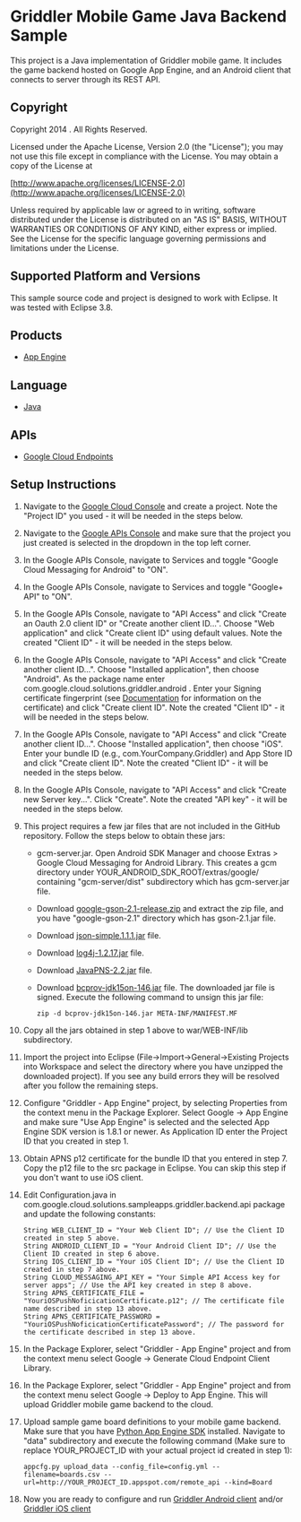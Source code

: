 # Griddler Mobile Game Java Backend Sample

This project is a Java implementation of Griddler mobile game. It includes the game backend hosted on Google App Engine, and an Android client that connects to server through its REST API.

## Copyright
Copyright 2014 . All Rights Reserved.

Licensed under the Apache License, Version 2.0 (the "License"); you may not use this file except in compliance with the License. You may obtain a copy of the License at

[http://www.apache.org/licenses/LICENSE-2.0](http://www.apache.org/licenses/LICENSE-2.0)

Unless required by applicable law or agreed to in writing, software distributed under the License is distributed on an "AS IS" BASIS, WITHOUT WARRANTIES OR CONDITIONS OF ANY KIND, either express or implied. See the License for the specific language governing permissions and limitations under the License.

## Supported Platform and Versions
This sample source code and project is designed to work with Eclipse. It was tested with Eclipse 3.8.

## Products
- [App Engine][1]

## Language
- [Java][3]

## APIs
- [Google Cloud Endpoints][2]

## Setup Instructions
1. Navigate to the [Google Cloud Console](https://cloud.google.com/console) and create a project. Note the "Project ID" you used - it will be needed in the steps below.

2. Navigate to the [Google APIs Console](https://code.google.com/apis/console/) and make sure that the project you just created is selected in the dropdown in the top left corner.

3. In the Google APIs Console, navigate to Services and toggle "Google Cloud Messaging for Android" to "ON".

4. In the Google APIs Console, navigate to Services and toggle "Google+ API" to "ON".

5. In the Google APIs Console, navigate to "API Access" and click "Create an Oauth 2.0 client ID" or "Create another client ID...". Choose "Web application" and click "Create client ID" using default values. Note the created "Client ID" - it will be needed in the steps below.

6. In the Google APIs Console, navigate to "API Access" and click "Create another client ID...". Choose "Installed application", then choose "Android". As the package name enter com.google.cloud.solutions.griddler.android . Enter your Signing certificate fingerprint (see [Documentation](https://developers.google.com/console/help/#installed_applications) for information on the certificate) and click "Create client ID". Note the created "Client ID" - it will be needed in the steps below.

7. In the Google APIs Console, navigate to "API Access" and click "Create another client ID...". Choose "Installed application", then choose "iOS". Enter your bundle ID (e.g., com.YourCompany.Griddler) and App Store ID and click "Create client ID". Note the created "Client ID" - it will be needed in the steps below.

8. In the Google APIs Console, navigate to "API Access" and click "Create new Server key...". Click "Create". Note the created "API key" - it will be needed in the steps below.

9. This project requires a few jar files that are not included in the GitHub repository. Follow the steps below to obtain these jars:
   * gcm-server.jar. Open Android SDK Manager and choose Extras > Google Cloud Messaging for Android Library. This creates a gcm directory under YOUR_ANDROID_SDK_ROOT/extras/google/ containing "gcm-server/dist" subdirectory which has gcm-server.jar file.
   * Download [google-gson-2.1-release.zip](https://google-gson.googlecode.com/files/google-gson-2.1-release.zip) and extract the zip file, and you have "google-gson-2.1" directory which has gson-2.1.jar file.
   * Download [json-simple.1.1.1.jar](https://json-simple.googlecode.com/files/json-simple-1.1.1.jar) file.
   * Download [log4j-1.2.17.jar](http://logging.apache.org/log4j/1.2/download.html) file.
   * Download [JavaPNS-2.2.jar](https://code.google.com/p/javapns/downloads/list) file.
   * Download [bcprov-jdk15on-146.jar](http://www.bouncycastle.org/download/bcprov-jdk15on-146.jar) file. The downloaded jar file is signed.  Execute the following command to unsign this jar file:

         zip -d bcprov-jdk15on-146.jar META-INF/MANIFEST.MF

10. Copy all the jars obtained in step 1 above to war/WEB-INF/lib subdirectory.

11. Import the project into Eclipse (File->Import->General->Existing Projects into Workspace and select the directory where you have unzipped the downloaded project). If you see any build errors they will be resolved after you follow the remaining steps.

12. Configure "Griddler - App Engine" project, by selecting Properties from the context menu in the Package Explorer. Select Google -> App Engine and make sure "Use App Engine" is selected and the selected App Engine SDK version is 1.8.1 or newer. As Application ID enter the Project ID that you created in step 1.

13. Obtain APNS p12 certificate for the bundle ID that you entered in step 7. Copy the p12 file to the src package in Eclipse. You can skip this step if you don't want to use iOS client.

14. Edit Configuration.java in com.google.cloud.solutions.sampleapps.griddler.backend.api package and update the following constants:

        String WEB_CLIENT_ID = "Your Web Client ID"; // Use the Client ID created in step 5 above.
        String ANDROID_CLIENT_ID = "Your Android Client ID"; // Use the Client ID created in step 6 above.
        String IOS_CLIENT_ID = "Your iOS Client ID"; // Use the Client ID created in step 7 above.
        String CLOUD_MESSAGING_API_KEY = "Your Simple API Access key for server apps"; // Use the API key created in step 8 above.
        String APNS_CERTIFICATE_FILE = "YouriOSPushNoficicationCertificate.p12"; // The certificate file name described in step 13 above.
        String APNS_CERTIFICATE_PASSWORD = "YouriOSPushNoficicationCertificatePassword"; // The password for the certificate described in step 13 above.

15. In the Package Explorer, select "Griddler - App Engine" project and from the context menu select Google -> Generate Cloud Endpoint Client Library.

16. In the Package Explorer, select "Griddler - App Engine" project and from the context menu select Google -> Deploy to App Engine. This will upload Griddler mobile game backend to the cloud.

17. Upload sample game board definitions to your mobile game backend. Make sure that you have [Python App Engine SDK](https://developers.google.com/appengine/downloads) installed. Navigate to "data" subdirectory and execute the following command (Make sure to replace YOUR_PROJECT_ID with your actual project id created in step 1):

        appcfg.py upload_data --config_file=config.yml --filename=boards.csv --url=http://YOUR_PROJECT_ID.appspot.com/remote_api --kind=Board

18. Now you are ready to configure and run [Griddler Android client](https://github.com/GoogleCloudPlatform/solutions-griddler-sample-android-client) and/or [Griddler iOS client](https://github.com/GoogleCloudPlatform/solutions-griddler-sample-iOS-client)

[1]: https://developers.google.com/appengine
[2]: https://developers.google.com/appengine/docs/java/endpoints/
[3]: http://java.com/en/

